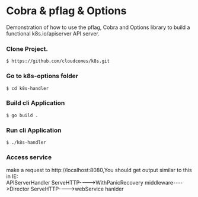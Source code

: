 # Cobra & pflag & Options

Demonstration of how to use the pflag, Cobra and Options library to build a functional k8s.io/apiserver API server.

###  Clone Project.
```
$ https://github.com/cloudcomes/k8s.git
```

### Go to k8s-options folder 
```
$ cd k8s-handler
```

### Build cli Application

```
$ go build .
```

### Run cli Application

```
$ ./k8s-handler 
```
### Access service
make a request to http://localhost:8080,You should get output similar to this in IE:    
APIServerHandler ServeHTTP---->WithPanicRecovery middleware---->Director ServeHTTP---->webService hanlder
